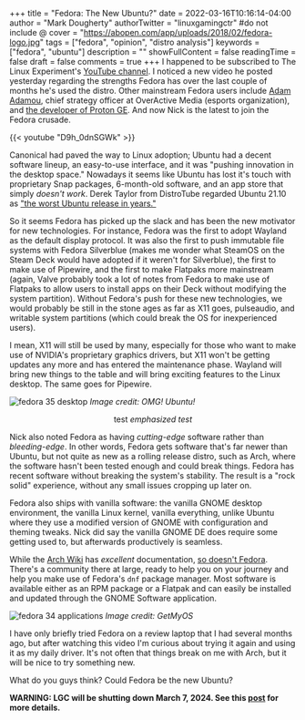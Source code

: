 +++
title = "Fedora: The New Ubuntu?"
date = 2022-03-16T10:16:14-04:00
author = "Mark Dougherty"
authorTwitter = "linuxgamingctr" #do not include @
cover = "https://abopen.com/app/uploads/2018/02/fedora-logo.jpg"
tags = ["fedora", "opinion", "distro analysis"]
keywords = ["fedora", "ubuntu"]
description = ""
showFullContent = false
readingTime = false
draft = false
comments = true
+++
I happened to be subscribed to The Linux Experiment's [YouTube channel](https://www.youtube.com/c/TheLinuxExperiment). I noticed a new video he posted yesterday regarding the strengths Fedora has over the last couple of months he's used the distro. Other mainstream Fedora users include [Adam Adamou](https://boilingsteam.com/the-dramatic-rise-of-esports-worldwide/), chief strategy officer at OverActive Media (esports organization), and [the developer of Proton GE](https://boilingsteam.com/learning-more-about-protonge-with-gloriouseggroll/). And now Nick is the latest to join the Fedora crusade.

{{< youtube "D9h_0dnSGWk" >}}

Canonical had paved the way to Linux adoption; Ubuntu had a decent software lineup, an easy-to-use interface, and it was "pushing innovation in the desktop space." Nowadays it seems like Ubuntu has lost it's touch with proprietary Snap packages, 6-month-old software, and an app store that simply *doesn't work*. Derek Taylor from DistroTube regarded Ubuntu 21.10 as ["the worst Ubuntu release in years."](https://youtu.be/QsuI-nLqwhg)

So it seems Fedora has picked up the slack and has been the new motivator for new technologies. For instance, Fedora was the first to adopt Wayland as the default display protocol. It was also the first to push immutable file systems with Fedora Silverblue (makes me wonder what SteamOS on the Steam Deck would have adopted if it weren't for Silverblue), the first to make use of Pipewire, and the first to make Flatpaks more mainstream (again, Valve probably took a lot of notes from Fedora to make use of Flatpaks to allow users to install apps on their Deck without modifying the system partition). Without Fedora's push for these new technologies, we would probably be still in the stone ages as far as X11 goes, pulseaudio, and writable system partitions (which could break the OS for inexperienced users). 

I mean, X11 will still be used by many, especially for those who want to make use of NVIDIA's proprietary graphics drivers, but X11 won't be getting updates any more and has entered the maintenance phase. Wayland will bring new things to the table and will bring exciting features to the Linux desktop. The same goes for Pipewire.

![fedora 35 desktop](https://149366088.v2.pressablecdn.com/wp-content/uploads/2021/11/fedora-social.jpg)
*Image credit: OMG! Ubuntu!*
<div style="text-align: center;">
<p>test
<em>emphasized test</em></p>
</div>

Nick also noted Fedora as having *cutting-edge* software rather than *bleeding-edge*. In other words, Fedora gets software that's far newer than Ubuntu, but not quite as new as a rolling release distro, such as Arch, where the software hasn't been tested enough and could break things. Fedora has recent software without breaking the system's stability. The result is a "rock solid" experience, without any small issues cropping up later on.

Fedora also ships with vanilla software: the vanilla GNOME desktop environment, the vanilla Linux kernel, vanilla everything, unlike Ubuntu where they use a modified version of GNOME with configuration and theming tweaks. Nick did say the vanilla GNOME DE does require some getting used to, but afterwards productively is seamless.

While the [Arch Wiki](https://wiki.archlinux.org/) has *excellent* documentation, [so doesn't Fedora](https://docs.fedoraproject.org/en-US/docs/). There's a community there at large, ready to help you on your journey and help you make use of Fedora's `dnf` package manager. Most software is available either as an RPM package or a Flatpak and can easily be installed and updated through the GNOME Software application.

![fedora 34 applications](https://www.getmyos.com/app_public/files/t/1/2021/05/fedora-34-april-2021-workstation-screenshot-2.png)
*Image credit: GetMyOS*

I have only briefly tried Fedora on a review laptop that I had several months ago, but after watching this video I'm curious about trying it again and using it as my daily driver. It's not often that things break on me with Arch, but it will be nice to try something new.

What do you guys think? Could Fedora be the new Ubuntu?

**WARNING: LGC will be shutting down March 7, 2024. See this [post](https://linuxgamingcentral.com/posts/the-end-of-lgc/) for more details.**
